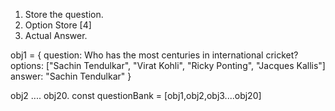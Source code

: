 <!-- Data Store -->
1. Store the question.
2. Option Store [4]
3. Actual Answer.

obj1 = {
    question: Who has the most centuries in international cricket?
    options: ["Sachin Tendulkar", "Virat Kohli", "Ricky Ponting", "Jacques Kallis"]
    answer: "Sachin Tendulkar"
}

obj2 .... obj20.
const questionBank = [obj1,obj2,obj3....obj20]

<!-- Selection of 5 Objects Randomly -->
